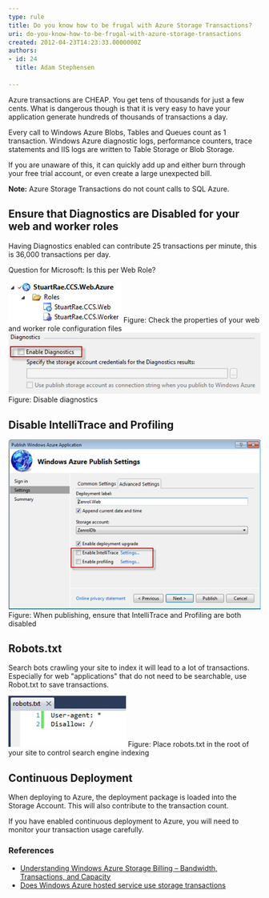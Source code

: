 ```yaml
---
type: rule
title: Do you know how to be frugal with Azure Storage Transactions?
uri: do-you-know-how-to-be-frugal-with-azure-storage-transactions
created: 2012-04-23T14:23:33.0000000Z
authors:
- id: 24
  title: Adam Stephensen

---
```




<span class='intro'> Azure transactions are CHEAP. You get tens of thousands for just a few cents. What is dangerous though is that it is very easy to have your application generate hundreds of thousands of transactions a day. </span>

<p>Every call to Windows Azure Blobs, Tables and Queues count as 1 transaction. Windows Azure diagnostic logs, performance counters, trace statements and IIS logs are written to Table Storage or Blob Storage.</p>
<p>If you are unaware of this, it can quickly add up and either burn through your free trial account, or even create a large unexpected bill.</p>
<p><strong>Note&#58;</strong> Azure Storage Transactions do not count calls to SQL Azure.</p>
<h2>Ensure that Diagnostics are Disabled for your web and worker roles</h2>
<p>Having Diagnostics enabled can contribute 25 transactions per minute, this is 36,000 transactions per day.</p>
<p>Question for Microsoft&#58; Is this per Web Role?</p>

<img src="./azure-check-properties.jpg" alt="Check properties" class="ms-rteCustom-ImageArea" />
<span class="ms-rteCustom-FigureNormal">Figure&#58; Check the properties of your web and worker role configuration files</span>

<img src="./azure-disable-diagnostics.jpg" alt="Disable Diagnostics" class="ms-rteCustom-ImageArea" />
<span class="ms-rteCustom-FigureNormal">Figure&#58; Disable diagnostics</span>

<h2>Disable IntelliTrace and Profiling</h2>

<img src="./azure-publishing-settings.jpg" alt="Azure publishing settings" class="ms-rteCustom-ImageArea" />
<span class="ms-rteCustom-FigureNormal">Figure&#58; When publishing, ensure that IntelliTrace and Profiling are both disabled</span>

<h2>Robots.txt </h2>
<p>Search bots crawling your site to index it will lead to a lot of transactions. Especially for web &quot;applications&quot; that do not need to be searchable, use Robot.txt to save transactions.</p>

<img src="./azure-robots.jpg" alt="Place robots.txt" class="ms-rteCustom-ImageArea" />
<span class="ms-rteCustom-FigureNormal">Figure&#58; Place robots.txt in the root of your site to control search engine indexing</span>

<h2>Continuous Deployment</h2>
<p>When deploying to Azure, the deployment package is loaded into the Storage Account. This will also contribute to the transaction count.</p>
<p>If you have enabled continuous deployment to Azure, you will need to monitor your transaction usage carefully.</p>

<h3>References</h3>
<ul>

<li><a href="http&#58;//blogs.msdn.com/b/windowsazurestorage/archive/2010/07/09/understanding-windows-azure-storage-billing-bandwidth-transactions-and-capacity.aspx%20target=">Understanding Windows Azure Storage Billing – Bandwidth, Transactions, and Capacity</a></li>
<li><a href="http&#58;//serverfault.com/questions/363803/does-windows-azure-hosted-service-use-storage-transactions%20target=">Does Windows Azure hosted service use storage transactions</a></li>
</ul>






